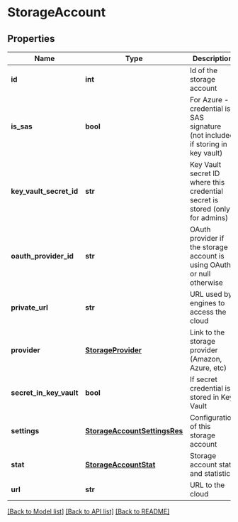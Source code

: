 # StorageAccount

## Properties
Name | Type | Description | Notes
------------ | ------------- | ------------- | -------------
**id** | **int** | Id of the storage account | [optional] 
**is_sas** | **bool** | For Azure - if credential is SAS signature (not included if storing in key vault) | [optional] 
**key_vault_secret_id** | **str** | Key Vault secret ID where this credential secret is stored (only for admins) | [optional] 
**oauth_provider_id** | **str** | OAuth provider if the storage account is using OAuth, or null otherwise | [optional] 
**private_url** | **str** | URL used by engines to access the cloud | [optional] 
**provider** | [**StorageProvider**](StorageProvider.md) | Link to the storage provider (Amazon, Azure, etc) | [optional] 
**secret_in_key_vault** | **bool** | If secret credential is stored in Key Vault | [optional] 
**settings** | [**StorageAccountSettingsRes**](StorageAccountSettingsRes.md) | Configuration of this storage account | [optional] 
**stat** | [**StorageAccountStat**](StorageAccountStat.md) | Storage account state and statistics | [optional] 
**url** | **str** | URL to the cloud | [optional] 

[[Back to Model list]](../README.md#documentation-for-models) [[Back to API list]](../README.md#documentation-for-api-endpoints) [[Back to README]](../README.md)



